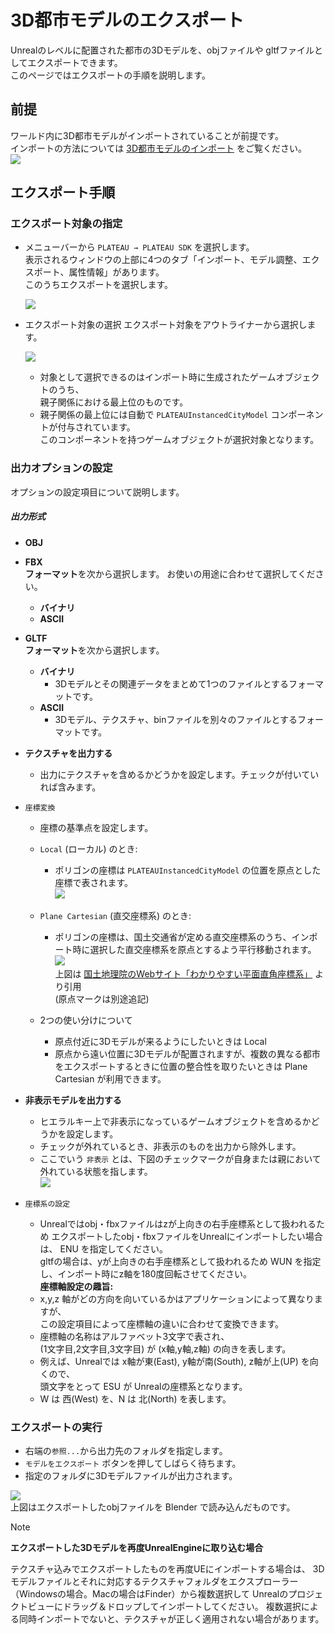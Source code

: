 # 3D都市モデルのエクスポート
Unrealのレベルに配置された都市の3Dモデルを、objファイルや gltfファイルとしてエクスポートできます。  
このページではエクスポートの手順を説明します。  

## 前提
ワールド内に3D都市モデルがインポートされていることが前提です。  
インポートの方法については [3D都市モデルのインポート](ImportCityModels.md) をご覧ください。  
![](../resources/manual/exportCityModels/importedCity.png)

## エクスポート手順
### エクスポート対象の指定
- メニューバーから `PLATEAU → PLATEAU SDK` を選択します。  
  表示されるウィンドウの上部に4つのタブ「インポート、モデル調整、エクスポート、属性情報」があります。  
  このうちエクスポートを選択します。  

    
  ![](../resources/manual/exportCityModels/exportWindow.png)
    
- エクスポート対象の選択
  エクスポート対象をアウトライナーから選択します。

  ![](../resources/manual/exportCityModels/selectOBJECT.png)

  - 対象として選択できるのはインポート時に生成されたゲームオブジェクトのうち、  
    親子関係における最上位のものです。
  - 親子関係の最上位には自動で `PLATEAUInstancedCityModel` コンポーネントが付与されています。  
    このコンポーネントを持つゲームオブジェクトが選択対象となります。

### 出力オプションの設定

オプションの設定項目について説明します。
##### **出力形式**
- **OBJ**  
- **FBX**  
   **フォーマット**を次から選択します。
    お使いの用途に合わせて選択してください。
  - **バイナリ**
  - **ASCII**  
- **GLTF**  
   **フォーマット**を次から選択します。
  - **バイナリ**
    - 3Dモデルとその関連データをまとめて1つのファイルとするフォーマットです。
  - **ASCII**
    - 3Dモデル、テクスチャ、binファイルを別々のファイルとするフォーマットです。 
    
- **テクスチャを出力する**
  - 出力にテクスチャを含めるかどうかを設定します。チェックが付いていれば含みます。  

- `座標変換`
  - 座標の基準点を設定します。
  - `Local` (ローカル) のとき:
    - ポリゴンの座標は `PLATEAUInstancedCityModel` の位置を原点とした座標で表されます。  
      ![](../resources/manual/exportCityModels/exportLocalCoord.png)
      
  - `Plane Cartesian` (直交座標系) のとき: 
    - ポリゴンの座標は、国土交通省が定める直交座標系のうち、インポート時に選択した直交座標系を原点とするよう平行移動されます。  
      ![](../resources/manual/exportCityModels/japanCoordinateSystem.png)  
      上図は [国土地理院のWebサイト「わかりやすい平面直角座標系」](https://www.gsi.go.jp/sokuchikijun/jpc.html) より引用  
      (原点マークは別途追記)
  - 2つの使い分けについて
    - 原点付近に3Dモデルが来るようにしたいときは Local
    - 原点から遠い位置に3Dモデルが配置されますが、複数の異なる都市をエクスポートするときに位置の整合性を取りたいときは Plane Cartesian が利用できます。
  
- **非表示モデルを出力する**
  - ヒエラルキー上で非表示になっているゲームオブジェクトを含めるかどうかを設定します。
  - チェックが外れているとき、非表示のものを出力から除外します。
  - ここでいう `非表示` とは、下図のチェックマークが自身または親において外れている状態を指します。  
  ![](../resources/manual/exportCityModels/disabledObj.png)
  
- `座標系の設定`
  - Unrealではobj・fbxファイルはzが上向きの右手座標系として扱われるため
    エクスポートしたobj・fbxファイルをUnrealにインポートしたい場合は、 ENU を指定してください。  
    gltfの場合は、yが上向きの右手座標系として扱われるため WUN を指定し、インポート時にz軸を180度回転させてください。  
   **座標軸設定の趣旨:**
  - x,y,z 軸がどの方向を向いているかはアプリケーションによって異なりますが、  
    この設定項目によって座標軸の違いに合わせて変換できます。
  - 座標軸の名称はアルファベット3文字で表され、  
    (1文字目,2文字目,3文字目) が (x軸,y軸,z軸) の向きを表します。
  - 例えば、Unrealでは x軸が東(East), y軸が南(South), z軸が上(UP) を向くので、  
    頭文字をとって ESU が Unrealの座標系となります。
  - W は 西(West) を、N は 北(North) を表します。  

### エクスポートの実行
- 右端の`参照...`から出力先のフォルダを指定します。
- `モデルをエクスポート` ボタンを押してしばらく待ちます。
- 指定のフォルダに3Dモデルファイルが出力されます。

![](../resources/manual/exportCityModels/tokyoBlender.png)  
上図はエクスポートしたobjファイルを Blender で読み込んだものです。  

>[!NOTE]
> **エクスポートした3Dモデルを再度UnrealEngineに取り込む場合**
>
> テクスチャ込みでエクスポートしたものを再度UEにインポートする場合は、
3Dモデルファイルとそれに対応するテクスチャフォルダをエクスプローラー（Windowsの場合。Macの場合はFinder）から複数選択して
Unrealのプロジェクトビューにドラッグ＆ドロップしてインポートしてください。
複数選択による同時インポートでないと、テクスチャが正しく適用されない場合があります。
